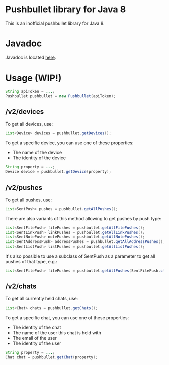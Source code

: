 # Pushbullet library for Java 8

This is an inofficial pushbullet library for Java 8.

# Javadoc

Javadoc is located [here](http://sheigutn.github.io/pushbullet-java-8).

# Usage (WIP!)

```java
String apiToken = ...;
Pushbullet pushbullet = new Pushbullet(apiToken);
```

## /v2/devices

To get all devices, use:

```java
List<Device> devices = pushbullet.getDevices();
```

To get a specific device, you can use one of these properties:
- The name of the device
- The identity of the device

```java
String property = ...;
Device device = pushbullet.getDevice(property);
```

## /v2/pushes

To get all pushes, use:

```java
List<SentPush> pushes = pushbullet.getAllPushes();
```

There are also variants of this method allowing to get pushes by push type:

```java
List<SentFilePush> filePushes = pushbullet.getAllFilePushes();
List<SentLinkPush> linkPushes = pushbullet.getAllLinkPushes();
List<SentNotePush> notePushes = pushbullet.getAllNotePushes();
List<SentAddressPush> addressPushes = pushbullet.getAllAddressPushes();
List<SentListPush> listPushes = pushbullet.getAllListPushes();
```

It's also possible to use a subclass of SentPush as a parameter to get all pushes of that type, e.g.:

```java
List<SentFilePush> filePushes = pushbullet.getAllPushes(SentFilePush.class);
```

## /v2/chats

To get all currently held chats, use:

```java
List<Chat> chats = pushbullet.getChats();
```

To get a specific chat, you can use one of these properties:
- The identity of the chat
- The name of the user this chat is held with
- The email of the user
- The identity of the user

```java
String property = ...;
Chat chat = pushbullet.getChat(property);
```
